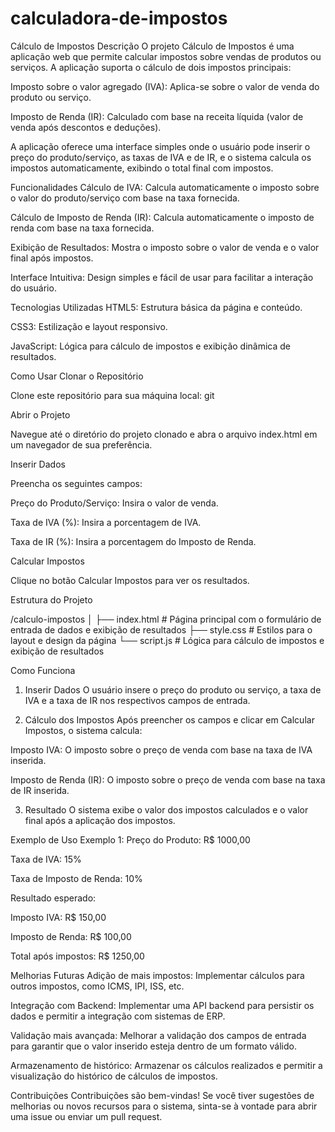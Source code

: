 # calculadora-de-impostos
Cálculo de Impostos
Descrição
O projeto Cálculo de Impostos é uma aplicação web que permite calcular impostos sobre vendas de produtos ou serviços. A aplicação suporta o cálculo de dois impostos principais:

Imposto sobre o valor agregado (IVA): Aplica-se sobre o valor de venda do produto ou serviço.

Imposto de Renda (IR): Calculado com base na receita líquida (valor de venda após descontos e deduções).

A aplicação oferece uma interface simples onde o usuário pode inserir o preço do produto/serviço, as taxas de IVA e de IR, e o sistema calcula os impostos automaticamente, exibindo o total final com impostos.

Funcionalidades
Cálculo de IVA: Calcula automaticamente o imposto sobre o valor do produto/serviço com base na taxa fornecida.

Cálculo de Imposto de Renda (IR): Calcula automaticamente o imposto de renda com base na taxa fornecida.

Exibição de Resultados: Mostra o imposto sobre o valor de venda e o valor final após impostos.

Interface Intuitiva: Design simples e fácil de usar para facilitar a interação do usuário.

Tecnologias Utilizadas
HTML5: Estrutura básica da página e conteúdo.

CSS3: Estilização e layout responsivo.

JavaScript: Lógica para cálculo de impostos e exibição dinâmica de resultados.

Como Usar
Clonar o Repositório

Clone este repositório para sua máquina local:
git


Abrir o Projeto

Navegue até o diretório do projeto clonado e abra o arquivo index.html em um navegador de sua preferência.

Inserir Dados

Preencha os seguintes campos:

Preço do Produto/Serviço: Insira o valor de venda.

Taxa de IVA (%): Insira a porcentagem de IVA.

Taxa de IR (%): Insira a porcentagem do Imposto de Renda.

Calcular Impostos

Clique no botão Calcular Impostos para ver os resultados.

Estrutura do Projeto

/calculo-impostos
│
├── index.html           # Página principal com o formulário de entrada de dados e exibição de resultados
├── style.css            # Estilos para o layout e design da página
└── script.js            # Lógica para cálculo de impostos e exibição de resultados

Como Funciona
1. Inserir Dados
O usuário insere o preço do produto ou serviço, a taxa de IVA e a taxa de IR nos respectivos campos de entrada.

2. Cálculo dos Impostos
Após preencher os campos e clicar em Calcular Impostos, o sistema calcula:

Imposto IVA: O imposto sobre o preço de venda com base na taxa de IVA inserida.

Imposto de Renda (IR): O imposto sobre o preço de venda com base na taxa de IR inserida.

3. Resultado
O sistema exibe o valor dos impostos calculados e o valor final após a aplicação dos impostos.

Exemplo de Uso
Exemplo 1:
Preço do Produto: R$ 1000,00

Taxa de IVA: 15%

Taxa de Imposto de Renda: 10%

Resultado esperado:

Imposto IVA: R$ 150,00

Imposto de Renda: R$ 100,00

Total após impostos: R$ 1250,00

Melhorias Futuras
Adição de mais impostos: Implementar cálculos para outros impostos, como ICMS, IPI, ISS, etc.

Integração com Backend: Implementar uma API backend para persistir os dados e permitir a integração com sistemas de ERP.

Validação mais avançada: Melhorar a validação dos campos de entrada para garantir que o valor inserido esteja dentro de um formato válido.

Armazenamento de histórico: Armazenar os cálculos realizados e permitir a visualização do histórico de cálculos de impostos.

Contribuições
Contribuições são bem-vindas! Se você tiver sugestões de melhorias ou novos recursos para o sistema, sinta-se à vontade para abrir uma issue ou enviar um pull request.


